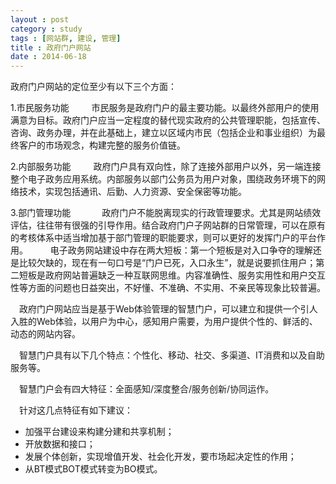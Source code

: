 ```yaml
---
layout : post
category : study
tags : [网站群, 建设, 管理]
title : 政府门户网站
date : 2014-06-18
---
```


政府门户网站的定位至少有以下三个方面：

1.市民服务功能
　
　市民服务是政府门户的最主要功能。以最终外部用户的使用满意为目标。政府门户应当一定程度的替代现实政府的公共管理职能，包括宣传、咨询、政务办理，并在此基础上，建立以区域内市民（包括企业和事业组织）为最终客户的市场观念，构建完整的服务价值链。

2.内部服务功能
　
　政府门户具有双向性，除了连接外部用户以外，另一端连接整个电子政务应用系统。内部服务以部门公务员为用户对象，围绕政务环境下的网络技术，实现包括通讯、后勤、人力资源、安全保密等功能。

3.部门管理功能
　　　
  政府门户不能脱离现实的行政管理要求。尤其是网站绩效评估，往往带有很强的引导作用。结合政府门户子网站群的日常管理，可以在原有的考核体系中适当增加基于部门管理的职能要求，则可以更好的发挥门户的平台作用。
　
　电子政务网站建设中存在两大短板：第一个短板是对入口争夺的理解还是比较欠缺的，现在有一句口号是“门户已死，入口永生”，就是说要抓住用户；第二短板是政府网站普遍缺乏一种互联网思维。内容准确性、服务实用性和用户交互性等方面的问题也日益突出，不好懂、不准确、不实用、不亲民等现象比较普遍。

　政府门户网站应当是基于Web体验管理的智慧门户，可以建立和提供一个引人入胜的Web体验，以用户为中心，感知用户需要，为用户提供个性的、鲜活的、动态的网站内容。

　智慧门户具有以下几个特点：个性化、移动、社交、多渠道、IT消费和以及自助服务等。

　智慧门户会有四大特征：全面感知/深度整合/服务创新/协同运作。

　针对这几点特征有如下建议：

- 加强平台建设来构建分建和共享机制；
- 开放数据和接口；
- 发展个体创新，实现增值开发、社会化开发，要市场起决定性的作用；
- 从BT模式BOT模式转变为BO模式。
